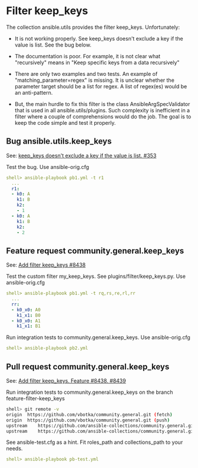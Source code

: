 Filter keep_keys
================

The collection ansible.utils provides the filter keep_keys. Unfortunately:

* It is not working properly. See keep_keys doesn't exclude a key if
  the value is list. See the bug below.

* The documentation is poor. For example, it is not clear what
  "recursively" means in "Keep specific keys from a data recursively"

* There are only two examples and two tests. An example of
  "matching_parameter=regex" is missing. It is unclear whether the
  parameter target should be a list for regex. A list of regex(es)
  would be an anti-pattern.

* But, the main hurdle to fix this filter is the class
  AnsibleArgSpecValidator that is used in all
  ansible.utils/plugins. Such complexity is inefficient in a filter
  where a couple of comprehensions would do the job. The goal is to
  keep the code simple and test it properly.


Bug ansible.utils.keep_keys
---------------------------

See: [keep_keys doesn't exclude a key if the value is list. #353](https://github.com/ansible-collections/ansible.utils/issues/353)

Test the bug. Use ansible-orig.cfg

```yaml
shell> ansible-playbook pb1.yml -t r1
  ...
  r1:
  - k0: A
    k1: B
    k2:
    - 1
  - k0: A
    k1: B
    k2:
    - 2
```


Feature request community.general.keep_keys
-------------------------------------------

See: [Add filter keep_keys #8438](https://github.com/ansible-collections/community.general/issues/8438)

Test the custom filter my_keep_keys. See
plugins/filter/keep_keys.py. Use ansible-orig.cfg

```yaml
shell> ansible-playbook pb1.yml -t rq,rs,re,rl,rr
  ...
  rr:
  - k0_x0: A0
    k1_x1: B0
  - k0_x0: A1
    k1_x1: B1
```

Run integration tests to community.general.keep_keys. Use
ansible-orig.cfg

```yaml
shell> ansible-playbook pb2.yml

```


Pull request community.general.keep_keys
----------------------------------------

See: [Add filter keep_keys. Feature #8438. #8439](https://github.com/ansible-collections/community.general/pull/8439)

Run integration tests to community.general.keep_keys on the branch feature-filter-keep_keys

```bash
shell> git remote -v
origin	https://github.com/vbotka/community.general.git (fetch)
origin	https://github.com/vbotka/community.general.git (push)
upstream	https://github.com/ansible-collections/community.general.git (fetch)
upstream	https://github.com/ansible-collections/community.general.git (push)
```

See ansible-test.cfg as a hint. Fit roles_path and collections_path to
your needs.

```yaml
shell> ansible-playbook pb-test.yml

```
